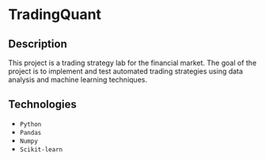# TradingQuant

## Description
This project is a trading strategy lab for the financial market. The goal of the project is to implement and test automated trading strategies using data analysis and machine learning techniques.

## Technologies
- `Python`
- `Pandas`
- `Numpy`
- `Scikit-learn`
